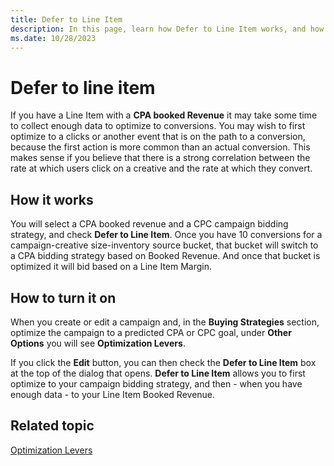 ```yaml
---
title: Defer to Line Item
description: In this page, learn how Defer to Line Item works, and how you can turn it on.
ms.date: 10/28/2023
---
```



# Defer to line item

If you have a Line Item with a **CPA booked Revenue** it may take some time to collect enough data to optimize to conversions. You may wish to first optimize to a clicks or another event that is on the path to a conversion, because the first action is more common than an actual conversion. This makes sense if you believe that there is a strong correlation between the rate at which users click on a creative and the rate at which they convert.

## How it works

You will select a CPA booked revenue and a CPC campaign bidding strategy, and check **Defer to Line Item**. Once you have 10 conversions for a campaign-creative size-inventory source bucket, that bucket will switch to a CPA bidding strategy based on Booked Revenue. And once that bucket is optimized it will bid based on a Line Item Margin.

## How to turn it on

When you create or edit a campaign and, in the **Buying Strategies** section, optimize the campaign to a predicted CPA or CPC goal, under **Other Options** you will see **Optimization Levers**.

If you click the **Edit** button, you can then check the **Defer to Line Item** box at the top of the dialog that opens. **Defer to Line Item** allows you to first optimize to your campaign bidding strategy, and then - when you have enough data - to your Line Item Booked Revenue.

## Related topic

[Optimization Levers](optimization-levers.md)